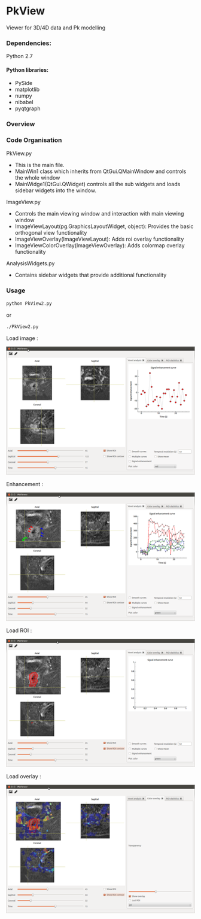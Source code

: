 PkView
======

Viewer for 3D/4D data and Pk modelling


### Dependencies:
Python 2.7

#### Python libraries:

- PySide
- matplotlib
- numpy 
- nibabel
- pyqtgraph


### Overview

### Code Organisation

PkView.py
- This is the main file. 
- MainWin1 class which inherits from QtGui.QMainWindow and controls the whole window
- MainWidge1(QtGui.QWidget) controls all the sub widgets and loads sidebar widgets into the window. 

ImageView.py
- Controls the main viewing window and interaction with main viewing window
- ImageViewLayout(pg.GraphicsLayoutWidget, object): Provides the basic orthogonal view functionality
- ImageViewOverlay(ImageViewLayout): Adds roi overlay functionality
- ImageViewColorOverlay(ImageViewOverlay): Adds colormap overlay functionality

AnalysisWidgets.py
- Contains sidebar widgets that provide additional functionality

### Usage

``` bash
python PkView2.py
```
or

``` bash
./PkView2.py
```

Load image :

![alt text](screenshots/1.png "Example 1")

Enhancement :

![alt text](screenshots/2.png "Example 1")


Load ROI :

![alt text](screenshots/3.png "Example 1")


Load overlay :

![alt text](screenshots/4.png "Example 1")




